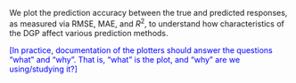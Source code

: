 We plot the prediction accuracy between the true and predicted responses, as measured via RMSE, MAE, and $R^2$, to understand how characteristics of the DGP affect various prediction methods.

<span style="color: blue">
	[In practice, documentation of the plotters should answer the questions “what” and “why”. That is, “what” is the plot, and “why” are we using/studying it?]
</span>
